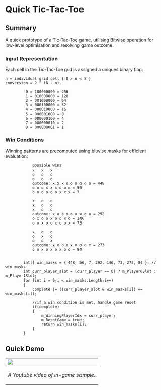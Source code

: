 # Quick Tic-Tac-Toe

## Summary
A quick prototype of a Tic-Tac-Toe game, utilising Bitwise operation for low-level optimisation and resolving game outcome. 

### Input Representation
Each cell in the Tic-Tac-Toe grid is assigned a uniques binary flag:

```
n = individual grid cell { 0 > n < 8 }
conversion = 2 ^ (8 - n).

         0 = 100000000 = 256
         1 = 010000000 = 128
         2 = 001000000 = 64
         3 = 000100000 = 32
         4 = 000010000 = 16
         5 = 000001000 = 8
         6 = 000000100 = 4
         7 = 000000010 = 2
         8 = 000000001 = 1

```

### Win Conditions
Winning patterns are precomputed using bitwise masks for efficient evaluation:

```
            possible wins
            x   x   x
            o   o   o
            o   o   o
            outcome: x x x o o o o o o = 448
            o o o x x x o o o = 56
            o o o o o o x x x = 7

            x   o   o
            x   o   o
            x   o   o
            outcome: x o o x o o x o o = 292
            o x o o x o o x o = 146
            o o x o o x o o x = 73

            x   o   o
            o   x   o
            o   o   x
            outcome: x o o o x o o o x = 273
            o o x o x o x o o = 84


        int[] win_masks = { 448, 56, 7, 292, 146, 73, 273, 84 }; // win masks
        int curr_player_slot = (curr_player == 0) ? m_Player0Slot : m_Player1Slot;
        for (int i = 0;i < win_masks.Length;i++)
        {
            complete |= ((curr_player_slot & win_masks[i]) == win_masks[i]);
            
            //if a win condition is met, handle game reset
            if(complete)
            {
                m_WinningPlayerIdx = curr_player;
                m_ResetGame = true;
                return win_masks[i];
            }
        }
```

## Quick Demo

|<a href="https://youtu.be/IluDpkAbcWs"><img src = "Docs/Screenshot.png"/>|
|:-|
|<p align = "center"> *A Youtube video of in-game sample.* </p>|
